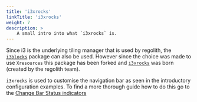 ```yaml
---
title: 'i3xrocks'
linkTitle: 'i3xrocks'
weight: 7
description: >
    A small intro into what `i3xrocks` is.
---
```


Since i3 is the underlying tiling manager that is used by regolith, the [`i3blocks`](https://github.com/vivien/i3blocks) package can also be used. However since the choice was made to use `Xresources` this package has been forked and [`i3xrocks`](https://github.com/regolith-linux/i3xrocks) was born (created by the regolith team).

`i3xrocks` is used to customise the navigation bar as seen in the introductory configuration examples. To find a more thorough guide how to do this go to the [Change Bar Status indicators](/docs/howtos/add-remove-blocklets/)
